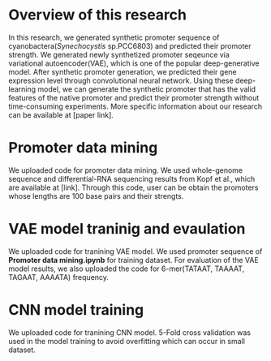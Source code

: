 # Overview of this research

In this research, we generated synthetic promoter sequence of cyanobactera(*Synechocystis* sp.PCC6803) and predicted their promoter strength. We generated 
newly synthetized promoter seqeunce via variational autoencoder(VAE), which is one of the popular deep-generative model. After synthetic promoter generation, we predicted their gene expression level through convolutional neural network. Using these deep-learning model, we can generate the synthetic promoter that has the valid features of the native promoter and predict their promoter strength without time-consuming experiments. More specific information about our research can be available at [paper link].

# Promoter data mining

We uploaded code for promoter data mining. We used whole-genome sequence and differential-RNA sequencing results from Kopf et al., which are available at [link]. Through this code, user can be obtain the promoters whose lengths are 100 base pairs and their strengts.  

# VAE model traninig and evaulation

We uploaded code for tranining VAE model. We used promoter sequence of **Promoter data mining.ipynb** for training dataset. For evaluation of the VAE model results, we also uploaded the code for 6-mer(TATAAT, TAAAAT, TAGAAT, AAAATA) frequency.

# CNN model training

We uploaded code for tranining CNN model. 5-Fold cross validation was used in the model training to avoid overfitting which can occur in small dataset. 
